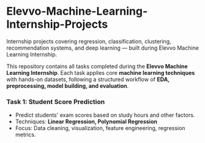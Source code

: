 # Elevvo-Machine-Learning-Internship-Projects
Internship projects covering regression, classification, clustering, recommendation systems, and deep learning — built during Elevvo Machine Learning Internship.

This repository contains all tasks completed during the **Elevvo Machine Learning Internship**. 
Each task applies core **machine learning techniques** with hands-on datasets, following a structured workflow of **EDA, preprocessing, model building, and evaluation**.  

### **Task 1: Student Score Prediction**
- Predict students' exam scores based on study hours and other factors.  
- Techniques: **Linear Regression, Polynomial Regression**  
- Focus: Data cleaning, visualization, feature engineering, regression metrics.  
